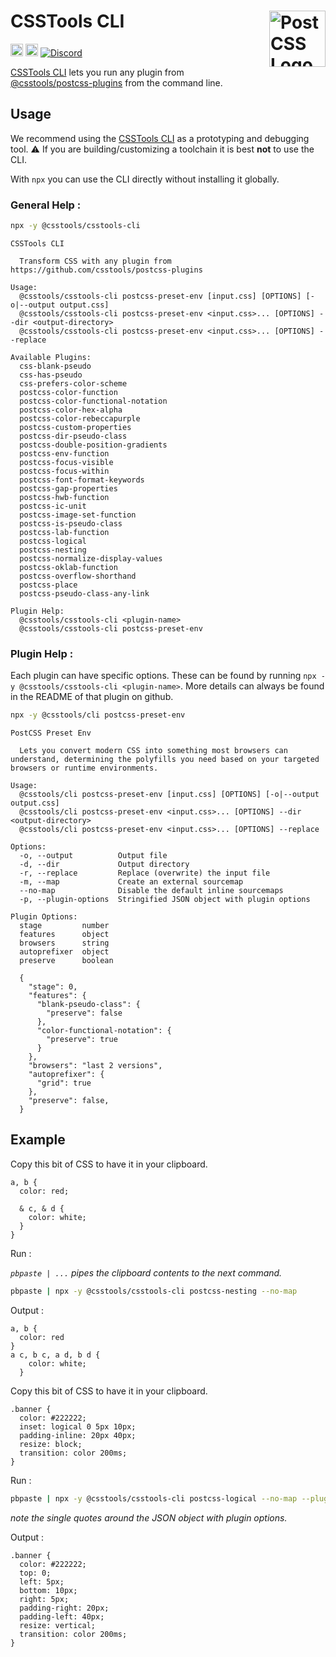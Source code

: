 # CSSTools CLI [<img src="https://postcss.github.io/postcss/logo.svg" alt="PostCSS Logo" width="90" height="90" align="right">][postcss]

[<img alt="npm version" src="https://img.shields.io/npm/v/@csstools/csstools-cli.svg" height="20">][npm-url]
[<img alt="Build Status" src="https://github.com/csstools/postcss-plugins/actions/workflows/test.yml/badge.svg" height="20">][cli-url]
[<img alt="Discord" src="https://shields.io/badge/Discord-5865F2?logo=discord&logoColor=white">][discord]


[CSSTools CLI] lets you run any plugin from [@csstools/postcss-plugins](https://github.com/csstools/postcss-plugins) from the command line.

## Usage

We recommend using the [CSSTools CLI] as a prototyping and debugging tool.
⚠️ If you are building/customizing a toolchain it is best **not** to use the CLI.

With `npx` you can use the CLI directly without installing it globally.

### General Help :

```bash
npx -y @csstools/csstools-cli
```

```
CSSTools CLI

  Transform CSS with any plugin from https://github.com/csstools/postcss-plugins

Usage:
  @csstools/csstools-cli postcss-preset-env [input.css] [OPTIONS] [-o|--output output.css]
  @csstools/csstools-cli postcss-preset-env <input.css>... [OPTIONS] --dir <output-directory>
  @csstools/csstools-cli postcss-preset-env <input.css>... [OPTIONS] --replace

Available Plugins:
  css-blank-pseudo
  css-has-pseudo
  css-prefers-color-scheme
  postcss-color-function
  postcss-color-functional-notation
  postcss-color-hex-alpha
  postcss-color-rebeccapurple
  postcss-custom-properties
  postcss-dir-pseudo-class
  postcss-double-position-gradients
  postcss-env-function
  postcss-focus-visible
  postcss-focus-within
  postcss-font-format-keywords
  postcss-gap-properties
  postcss-hwb-function
  postcss-ic-unit
  postcss-image-set-function
  postcss-is-pseudo-class
  postcss-lab-function
  postcss-logical
  postcss-nesting
  postcss-normalize-display-values
  postcss-oklab-function
  postcss-overflow-shorthand
  postcss-place
  postcss-pseudo-class-any-link

Plugin Help:
  @csstools/csstools-cli <plugin-name>
  @csstools/csstools-cli postcss-preset-env
```

### Plugin Help :

Each plugin can have specific options.
These can be found by running `npx -y @csstools/csstools-cli <plugin-name>`.
More details can always be found in the README of that plugin on github.

```bash
npx -y @csstools/cli postcss-preset-env
```

```
PostCSS Preset Env

  Lets you convert modern CSS into something most browsers can understand, determining the polyfills you need based on your targeted browsers or runtime environments.

Usage:
  @csstools/cli postcss-preset-env [input.css] [OPTIONS] [-o|--output output.css]
  @csstools/cli postcss-preset-env <input.css>... [OPTIONS] --dir <output-directory>
  @csstools/cli postcss-preset-env <input.css>... [OPTIONS] --replace

Options:
  -o, --output          Output file
  -d, --dir             Output directory
  -r, --replace         Replace (overwrite) the input file
  -m, --map             Create an external sourcemap
  --no-map              Disable the default inline sourcemaps
  -p, --plugin-options  Stringified JSON object with plugin options

Plugin Options:
  stage         number
  features      object
  browsers      string
  autoprefixer  object
  preserve      boolean

  {
    "stage": 0,
    "features": {
      "blank-pseudo-class": {
        "preserve": false
      },
      "color-functional-notation": {
        "preserve": true
      }
    },
    "browsers": "last 2 versions",
    "autoprefixer": {
      "grid": true
    },
    "preserve": false,
  }
```

## Example 

Copy this bit of CSS to have it in your clipboard.

```pcss
a, b {
  color: red;

  & c, & d {
    color: white;
  }
}

```

Run :

_`pbpaste | ...` pipes the clipboard contents to the next command._

```bash
pbpaste | npx -y @csstools/csstools-cli postcss-nesting --no-map
```

Output :

```pcss
a, b {
  color: red
}
a c, b c, a d, b d {
    color: white;
  }

```


Copy this bit of CSS to have it in your clipboard.

```pcss
.banner {
  color: #222222;
  inset: logical 0 5px 10px;
  padding-inline: 20px 40px;
  resize: block;
  transition: color 200ms;
}

```

Run :

```bash
pbpaste | npx -y @csstools/csstools-cli postcss-logical --no-map --plugin-options '{ "dir": "rtl" }'
```

_note the single quotes around the JSON object with plugin options._

Output :

```pcss
.banner {
  color: #222222;
  top: 0;
  left: 5px;
  bottom: 10px;
  right: 5px;
  padding-right: 20px;
  padding-left: 40px;
  resize: vertical;
  transition: color 200ms;
}
```


[cli-url]: https://github.com/csstools/postcss-plugins/actions/workflows/test.yml?query=workflow/test
[discord]: https://discord.gg/bUadyRwkJS
[npm-url]: https://www.npmjs.com/package/@csstools/csstools-cli

[postcss]: https://github.com/postcss/postcss
[CSSTools CLI]: https://github.com/csstools/postcss-plugins/tree/main/cli/csstools-cli
